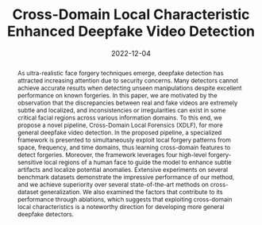 ---
# 论文完整标题
title: 'Cross-Domain Local Characteristic Enhanced Deepfake Video Detection'

# 论文作者，此处仅需填写本实验室成员（包括王老师）即可，使用中文姓名
authors:
  - 刘子涵
  - 王晗亦
  - 王士林

# 论文发表时间，年-月-日，大致即可
date: '2022-12-04'

# 论文类型， 可选：conference, journal
publication_types: ['conference']

# 会议/期刊名称及缩写
publication: In *Proceedings of the Asian Conference on Computer Vision 2022*
publication_short: In *ACCV 2022*

# 论文摘要，不要有换行
abstract: As ultra-realistic face forgery techniques emerge, deepfake detection has attracted increasing attention due to security concerns. Many detectors cannot achieve accurate results when detecting unseen manipulations despite excellent performance on known forgeries. In this paper, we are motivated by the observation that the discrepancies between real and fake videos are extremely subtle and localized, and inconsistencies or irregularities can exist in some critical facial regions across various information domains. To this end, we propose a novel pipeline, Cross-Domain Local Forensics (XDLF), for more general deepfake video detection. In the proposed pipeline, a specialized framework is presented to simultaneously exploit local forgery patterns from space, frequency, and time domains, thus learning cross-domain features to detect forgeries. Moreover, the framework leverages four high-level forgery-sensitive local regions of a human face to guide the model to enhance subtle artifacts and localize potential anomalies. Extensive experiments on several benchmark datasets demonstrate the impressive performance of our method, and we achieve superiority over several state-of-the-art methods on cross-dataset generalization. We also examined the factors that contribute to its performance through ablations, which suggests that exploiting cross-domain local characteristics is a noteworthy direction for developing more general deepfake detectors.

# 后续内容无需修改
url_pdf: ''
---